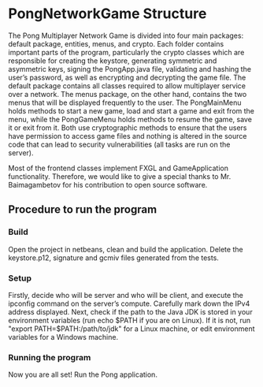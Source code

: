 # PongNetworkGame Structure
The Pong Multiplayer Network Game is divided into four main packages: default package, entities, menus, and crypto. Each folder contains
important parts of the program, particularly the crypto classes which are responsible for creating the keystore, generating symmetric and
asymmetric keys, signing the PongApp.java file, validating and hashing the user’s password, as well as encrypting and decrypting the game
file. The default package contains all classes required to allow multiplayer service over a network. The menus package, on the other hand,
contains the two menus that will be displayed frequently to the user. The PongMainMenu holds methods to start a new game, load and start 
a game and exit from the menu, while the PongGameMenu holds methods to resume the game, save it or exit from it. Both use cryptographic
methods to ensure that the users have permission to access game files and nothing is altered in the source code that can lead to security
vulnerabilities (all tasks are run on the server). 

Most of the frontend classes implement FXGL and GameApplication functionality. Therefore, we would like to give a special thanks to 
Mr. Baimagambetov for his contribution to open source software.

## Procedure to run the program

### Build
Open the project in netbeans, clean and build the application. Delete the keystore.p12, signature and gcmiv files generated from
the tests.

### Setup
Firstly, decide who will be server and who will be client, and execute the ipconfig command on the server’s compute.
Carefully mark down the IPv4 address displayed. Next, check if the path to the Java JDK is stored in your environment variables 
(run echo $PATH if you are on Linux). If it is not, run "export PATH=$PATH:/path/to/jdk" for a Linux machine, or edit environment 
variables for a Windows machine.

### Running the program
Now you are all set! Run the Pong application.